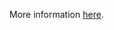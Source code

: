 More information [here](https://docs.bridgecrew.io/docs/ensure-azure-virtual-machine-does-not-enable-password-authentication).
